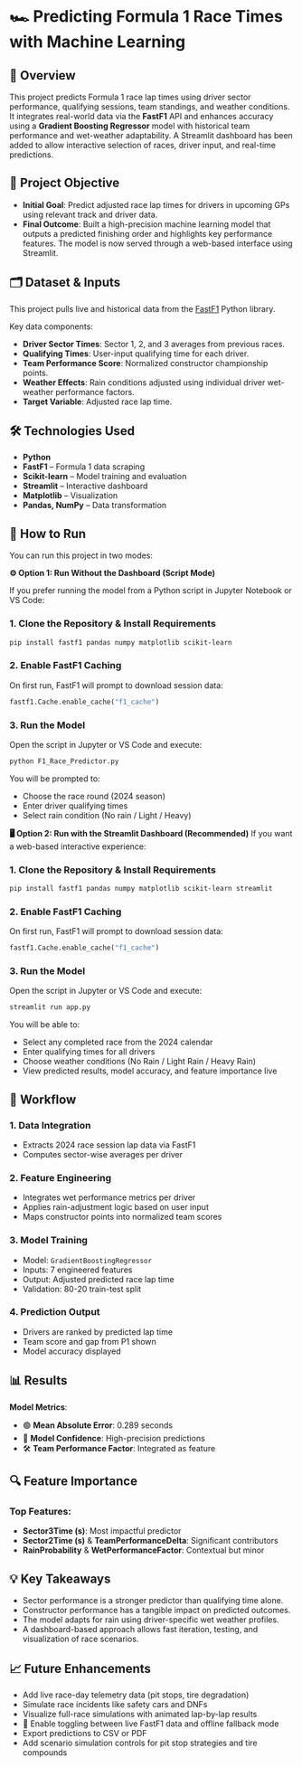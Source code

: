 # 🏎️ Predicting Formula 1 Race Times with Machine Learning

## 🧩 Overview
This project predicts Formula 1 race lap times using driver sector performance, qualifying sessions, team standings, and weather conditions. It integrates real-world data via the **FastF1** API and enhances accuracy using a **Gradient Boosting Regressor** model with historical team performance and wet-weather adaptability.
A Streamlit dashboard has been added to allow interactive selection of races, driver input, and real-time predictions.

## 🎯 Project Objective

- **Initial Goal**: Predict adjusted race lap times for drivers in upcoming GPs using relevant track and driver data.
- **Final Outcome**: Built a high-precision machine learning model that outputs a predicted finishing order and highlights key performance features. The model is now served through a web-based interface using Streamlit.

## 🗂️ Dataset & Inputs

This project pulls live and historical data from the [FastF1](https://theoehrly.github.io/Fast-F1/) Python library.

Key data components:
- **Driver Sector Times**: Sector 1, 2, and 3 averages from previous races.
- **Qualifying Times**: User-input qualifying time for each driver.
- **Team Performance Score**: Normalized constructor championship points.
- **Weather Effects**: Rain conditions adjusted using individual driver wet-weather performance factors.
- **Target Variable**: Adjusted race lap time.

## 🛠️ Technologies Used

- **Python**
- **FastF1** – Formula 1 data scraping
- **Scikit-learn** – Model training and evaluation
- **Streamlit** – Interactive dashboard
- **Matplotlib** – Visualization
- **Pandas, NumPy** – Data transformation

## 🚀 How to Run
You can run this project in two modes:

**⚙️ Option 1: Run Without the Dashboard (Script Mode)**

If you prefer running the model from a Python script in Jupyter Notebook or VS Code:

### 1. Clone the Repository & Install Requirements
```bash
pip install fastf1 pandas numpy matplotlib scikit-learn
```

### 2. Enable FastF1 Caching
On first run, FastF1 will prompt to download session data:
```python
fastf1.Cache.enable_cache("f1_cache")
```

### 3. Run the Model
Open the script in Jupyter or VS Code and execute:
```bash
python F1_Race_Predictor.py
```

You will be prompted to:
- Choose the race round (2024 season)
- Enter driver qualifying times
- Select rain condition (No rain / Light / Heavy)

**🖥️ Option 2: Run with the Streamlit Dashboard (Recommended)**
If you want a web-based interactive experience:
### 1. Clone the Repository & Install Requirements
```bash
pip install fastf1 pandas numpy matplotlib scikit-learn streamlit
```

### 2. Enable FastF1 Caching
On first run, FastF1 will prompt to download session data:
```python
fastf1.Cache.enable_cache("f1_cache")
```

### 3. Run the Model
Open the script in Jupyter or VS Code and execute:
```bash
streamlit run app.py
```
You will be able to:
- Select any completed race from the 2024 calendar
- Enter qualifying times for all drivers
- Choose weather conditions (No Rain / Light Rain / Heavy Rain)
- View predicted results, model accuracy, and feature importance live

## 🔁 Workflow

### 1. Data Integration
- Extracts 2024 race session lap data via FastF1
- Computes sector-wise averages per driver

### 2. Feature Engineering
- Integrates wet performance metrics per driver
- Applies rain-adjustment logic based on user input
- Maps constructor points into normalized team scores

### 3. Model Training
- Model: `GradientBoostingRegressor`
- Inputs: 7 engineered features
- Output: Adjusted predicted race lap time
- Validation: 80-20 train-test split

### 4. Prediction Output
- Drivers are ranked by predicted lap time
- Team score and gap from P1 shown
- Model accuracy displayed

## 📊 Results
**Model Metrics**:
- 🟢 **Mean Absolute Error**: 0.289 seconds
- 🧠 **Model Confidence**: High-precision predictions
- 🛠️ **Team Performance Factor**: Integrated as feature

## 🔍 Feature Importance
### Top Features:
- **Sector3Time (s)**: Most impactful predictor  
- **Sector2Time (s)** & **TeamPerformanceDelta**: Significant contributors  
- **RainProbability** & **WetPerformanceFactor**: Contextual but minor  

## 💡 Key Takeaways

- Sector performance is a stronger predictor than qualifying time alone.
- Constructor performance has a tangible impact on predicted outcomes.
- The model adapts for rain using driver-specific wet weather profiles.
- A dashboard-based approach allows fast iteration, testing, and visualization of race scenarios.

## 📈 Future Enhancements

- Add live race-day telemetry data (pit stops, tire degradation)
- Simulate race incidents like safety cars and DNFs
- Visualize full-race simulations with animated lap-by-lap results
- 🔧 Enable toggling between live FastF1 data and offline fallback mode
- Export predictions to CSV or PDF
- Add scenario simulation controls for pit stop strategies and tire compounds
